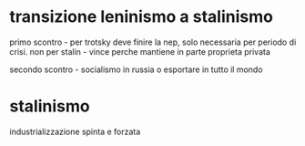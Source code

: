 # transizione leninismo a stalinismo

primo scontro - per trotsky deve finire la nep, solo necessaria per periodo di crisi. non per stalin - vince perche mantiene in parte proprieta privata

secondo scontro - socialismo in russia o esportare in tutto il mondo

# stalinismo

industrializzazione spinta e forzata
